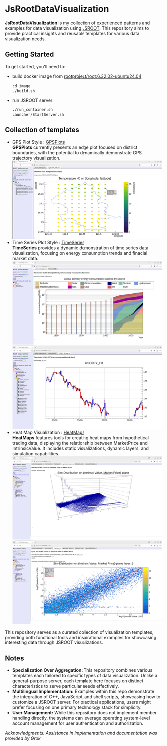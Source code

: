 # JsRootDataVisualization
**JsRootDataVisualization** is my collection of experienced patterns and examples for data visualization using [JSROOT](https://github.com/root-project/jsroot/blob/master/docs/JSROOT.md). This repository aims to provide practical insights and reusable templates for various data visualization needs.

## Getting Started

To get started, you'll need to:

* build docker image from [rootproject/root:6.32.02-ubuntu24.04](image)
  ```
  cd image
  ./build.sh
  ```
* run JSROOT server 
  ```
  ./run_container.sh
  Launcher/StartServer.sh
  ```


## Collection of templates
* GPS Plot Style : [GPSPlots](workspace/GPSPlots)  
  **GPSPlots** currently presents an edge plot focused on district boundaries, with the potential to dynamically demonstrate GPS trajectory visualization.  
  ![GPSPlots Visualization Screenshot](workspace/GPSPlots/Screenshot_GPSPlots_style.png?raw=true)
* Time Series Plot Style : [TimeSeries](workspace/TimeSeries)  
  **TimeSeries** provides a dynamic demonstration of time series data visualization, focusing on energy consumption trends and finacial market data.  
  ![TimeSeries Visualization Screenshot1](workspace/TimeSeries/Screenshot_TimeSeries_style1.png?raw=true)  
  ![TimeSeries Visualization Screenshot2](workspace/TimeSeries/Screenshot_TimeSeries_style2.png?raw=true)
* Heat Map Visualization : [HeatMaps](workspace/HeatMaps)  
  **HeatMaps** features tools for creating heat maps from hypothetical trading data, displaying the relationship between MarketPrice and IntrinsicValue.
  It includes static visualizations, dynamic layers, and simulation capabilities.  
  ![HeatMaps Visualization Screenshot1](workspace/HeatMaps/Screenshot_HeatMaps_demo1.png?raw=true)  
  ![HeatMaps Visualization Screenshot2](workspace/HeatMaps/Screenshot_HeatMaps_demo2.png?raw=true)
  
This repository serves as a curated collection of visualization templates, providing both functional tools and inspirational examples for showcasing interesting data through JSROOT visualizations.




## Notes

* **Specialization Over Aggregation:** This repository combines various templates each tailored to specific types of data visualization. Unlike a general-purpose server, each template here focuses on distinct characteristics to serve particular needs effectively.
* **Multilingual Implementation:** Examples within this repo demonstrate the integration of C++, JavaScript, and shell scripts, showcasing how to customize a JSROOT server. For practical applications, users might prefer focusing on one primary technology stack for simplicity.
* **User Management:** While this repository does not implement member handling directly, the systems can leverage operating system-level account management for user authentication and authorization.

*Acknowledgments: Assistance in implementation and documentation was provided by Grok*

